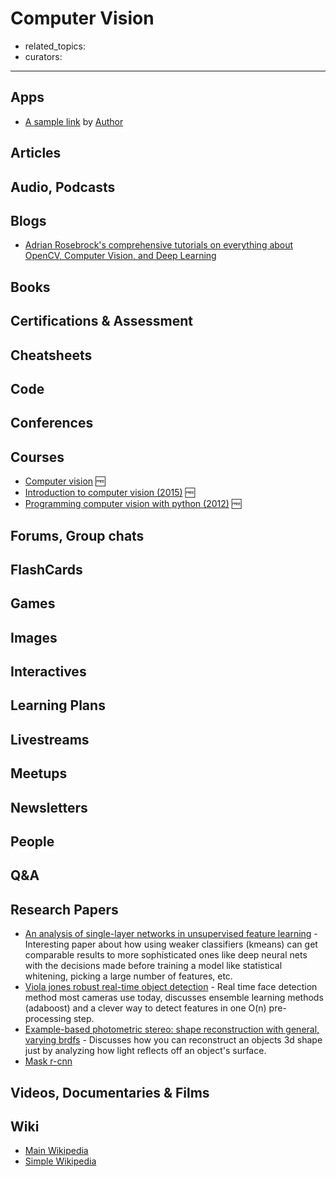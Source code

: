 # Computer Vision

- related_topics:
- curators:

------

## Apps

- [A sample link](https://example/) by [Author](#people)

## Articles

## Audio, Podcasts

## Blogs

- [Adrian Rosebrock's comprehensive tutorials on everything about OpenCV, Computer Vision, and Deep Learning](https://www.pyimagesearch.com/)

## Books

## Certifications & Assessment

## Cheatsheets

## Code

## Conferences

## Courses

- [Computer vision](http://crcv.ucf.edu/courses/CAP5415/) 🆓
- [Introduction to computer vision (2015)](http://www.cs.cornell.edu/courses/cs4670/2015sp/lectures/lectures.html) 🆓
- [Programming computer vision with python (2012)](http://programmingcomputervision.com/) 🆓

## Forums, Group chats

## FlashCards

## Games

## Images

## Interactives

## Learning Plans

## Livestreams

## Meetups

## Newsletters

## People

## Q&A

## Research Papers

- [An analysis of single-layer networks in unsupervised feature learning](http://ai.stanford.edu/%7Eacoates/papers/coatesleeng_aistats_2011.pdf) - Interesting paper about how using weaker classifiers (kmeans) can get comparable results to more sophisticated ones like deep neural nets with the decisions made before training a model like statistical whitening, picking a large number of features, etc.
- [Viola jones robust real-time object detection](http://www.swarthmore.edu/NatSci/mzucker1/papers/violaJones_IJCV.pdf) - Real time face detection method most cameras use today, discusses ensemble learning methods (adaboost) and a clever way to detect features in one O(n) pre-processing step.
- [Example-based photometric stereo: shape reconstruction with general, varying brdfs](http://grail.cs.washington.edu/projects/sam/HertzmannSeitzPAMI2005.pdf) - Discusses how you can reconstruct an objects 3d shape just by analyzing how light reflects off an object's surface.
- [Mask r-cnn](https://arxiv.org/abs/1703.06870)

## Videos, Documentaries & Films

## Wiki
- [Main Wikipedia](https://en.wikipedia.org/wiki/Computer_vision)
- [Simple Wikipedia](https://simple.wikipedia.org/wiki/Computer_vision)
